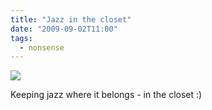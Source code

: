 ```yaml
---
title: "Jazz in the closet"
date: "2009-09-02T11:00"
tags: 
  - nonsense
---
```


![](/blog/jazzcupboard.jpg)

Keeping jazz where it belongs - in the closet :)
